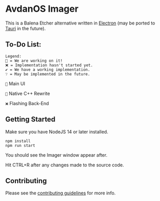 # AvdanOS Imager

This is a Balena Etcher alternative written in [Electron](https://www.electronjs.org/) (may be ported to [Tauri](https://tauri.app/) in the future).

## To-Do List:

```
Legend:
🚧 = We are working on it!
❌ = Implementation hasn't started yet.
✔️ = We have a working implementation.
❔ = May be implemented in the future.
```

`🚧` Main UI

`🚧` Native C++ Rewrite

`❌` Flashing Back-End

## Getting Started

Make sure you have NodeJS 14 or later installed.

```
npm install
npm run start
```

You should see the Imager window appear after.

Hit CTRL+R after any changes made to the source code.

## Contributing

Please see the [contributing guidelines](https://github.com/Avdan-OS/Imager/blob/main/CONTRIBUTING.md) for more info.


